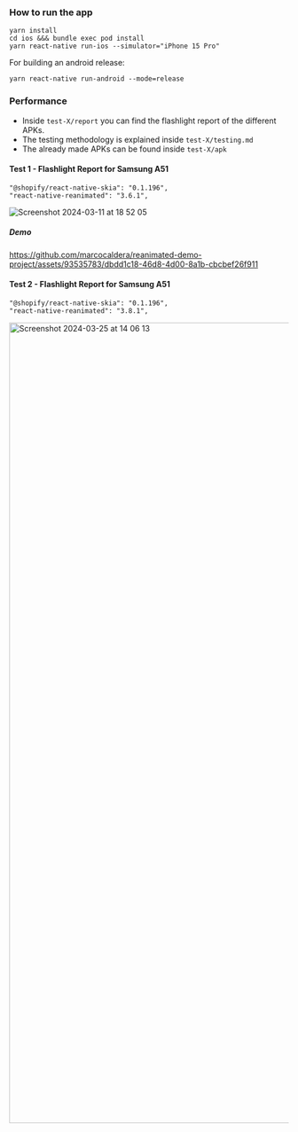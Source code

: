 ### How to run the app

```
yarn install
cd ios &&& bundle exec pod install
yarn react-native run-ios --simulator="iPhone 15 Pro"
```

For building an android release:

```
yarn react-native run-android --mode=release
```

### Performance

- Inside `test-X/report` you can find the flashlight report of the different APKs.
- The testing methodology is explained inside `test-X/testing.md`
- The already made APKs can be found inside `test-X/apk`

#### Test 1 - Flashlight Report for Samsung A51

```
"@shopify/react-native-skia": "0.1.196",
"react-native-reanimated": "3.6.1",
```

![Screenshot 2024-03-11 at 18 52 05](https://github.com/marcocaldera/reanimated-demo-project/assets/93535783/90e3d470-6604-440b-bfb7-fdc3199af01d)

##### Demo

https://github.com/marcocaldera/reanimated-demo-project/assets/93535783/dbdd1c18-46d8-4d00-8a1b-cbcbef26f911

#### Test 2 - Flashlight Report for Samsung A51

```
"@shopify/react-native-skia": "0.1.196",
"react-native-reanimated": "3.8.1",
```

<img width="1445" alt="Screenshot 2024-03-25 at 14 06 13" src="https://github.com/marcocaldera/reanimated-demo-project/assets/93535783/f932f28a-a4f9-41eb-a934-89418a3ff9f3">
